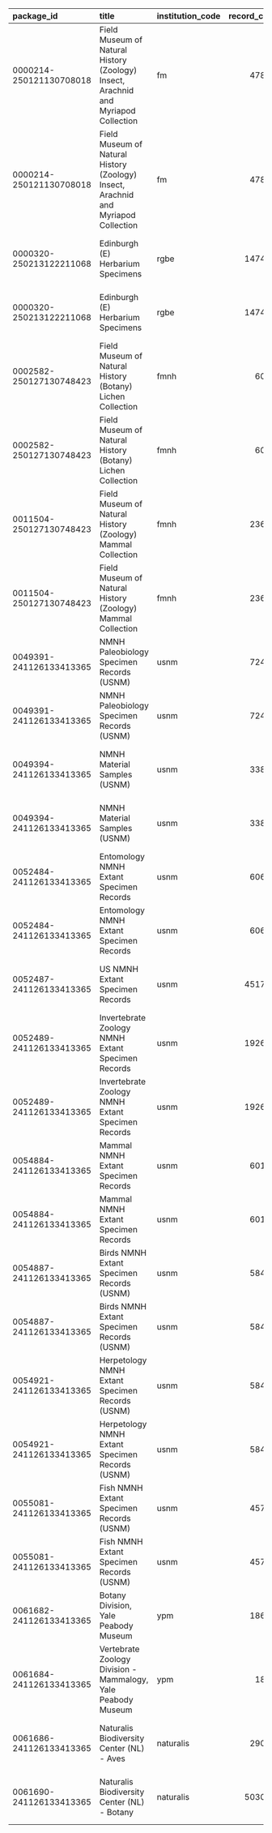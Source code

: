 | package_id              | title                                                                              | institution_code   |   record_count | download_date   | filter_parameter   | filter_value   | doi                                | profile_link                                                                   | last_modified    | source_file   | profile_library   |
|:------------------------|:-----------------------------------------------------------------------------------|:-------------------|---------------:|:----------------|:-------------------|:---------------|:-----------------------------------|:-------------------------------------------------------------------------------|:-----------------|:--------------|:------------------|
| 0000214-250121130708018 | Field Museum of Natural History (Zoology) Insect, Arachnid and Myriapod Collection | fm                 |         478711 | 2025-01-20      |                    |                | https://doi.org/10.15468/0ywfpc    | components/dataset-profiles/0000214-250121130708018-verbatim-fmnh-sv.html      | 2025-02-10 13:53 | verbatim.txt  | Sweetviz          |
| 0000214-250121130708018 | Field Museum of Natural History (Zoology) Insect, Arachnid and Myriapod Collection | fm                 |         478711 | 2025-01-20      |                    |                | https://doi.org/10.15468/0ywfpc    | components/dataset-profiles/0000214-250121130708018-verbatim-fmnh-yd.html      | 2025-02-14 15:18 | verbatim.txt  | YData             |
| 0000320-250213122211068 | Edinburgh (E) Herbarium Specimens                                                  | rgbe               |        1474154 | 2025-02-13      |                    |                | https://doi.org/10.15468/dl.7zm5y7 | components/dataset-profiles/0000320-250213122211068-verbatim-rgbe-sv.html      | 2025-02-13 13:03 | verbatim.txt  | Sweetviz          |
| 0000320-250213122211068 | Edinburgh (E) Herbarium Specimens                                                  | rgbe               |        1474154 | 2025-02-13      |                    |                | https://doi.org/10.15468/dl.7zm5y7 | components/dataset-profiles/0000320-250213122211068-verbatim-rgbe-yd.html      | 2025-02-13 13:04 | verbatim.txt  | YData             |
| 0002582-250127130748423 | Field Museum of Natural History (Botany) Lichen Collection                         | fmnh               |          60042 | 2025-01-28      |                    |                | https://doi.org/10.15468/dl.mn87bp | components/dataset-profiles/0002582-250127130748423-verbatim-fmnh-sv.html      | 2025-02-10 13:53 | verbatim.txt  | Sweetviz          |
| 0002582-250127130748423 | Field Museum of Natural History (Botany) Lichen Collection                         | fmnh               |          60042 | 2025-01-28      |                    |                | https://doi.org/10.15468/dl.mn87bp | components/dataset-profiles/0002582-250127130748423-verbatim-fmnh-yd.html      | 2025-02-14 15:18 | verbatim.txt  | YData             |
| 0011504-250127130748423 | Field Museum of Natural History (Zoology) Mammal Collection                        | fmnh               |         236488 | 2025-02-04      |                    |                | https://doi.org/10.15468/dl.8cjh4u | components/dataset-profiles/0011504-250127130748423-verbatim-fmnh-sv.html      | 2025-02-10 13:54 | verbatim.txt  | Sweetviz          |
| 0011504-250127130748423 | Field Museum of Natural History (Zoology) Mammal Collection                        | fmnh               |         236488 | 2025-02-04      |                    |                | https://doi.org/10.15468/dl.8cjh4u | components/dataset-profiles/0011504-250127130748423-verbatim-fmnh-yd.html      | 2025-02-14 15:18 | verbatim.txt  | YData             |
| 0049391-241126133413365 | NMNH Paleobiology Specimen Records (USNM)                                          | usnm               |         724508 | 2024-12-26      |                    |                | https://doi.org/10.15468/7m0fvd    | components/dataset-profiles/0049391-241126133413365-verbatim-usnm-sv.html      | 2025-02-07 12:10 | verbatim.txt  | Sweetviz          |
| 0049391-241126133413365 | NMNH Paleobiology Specimen Records (USNM)                                          | usnm               |         724508 | 2024-12-26      |                    |                | https://doi.org/10.15468/7m0fvd    | components/dataset-profiles/0049391-241126133413365-verbatim-usnm-yd.html      | 2025-02-10 13:47 | verbatim.txt  | YData             |
| 0049394-241126133413365 | NMNH Material Samples (USNM)                                                       | usnm               |         338887 | 2024-12-26      |                    |                | https://doi.org/10.15468/jb9tdf    | components/dataset-profiles/0049394-241126133413365-verbatim-usnm-sv.html      | 2025-02-07 12:10 | verbatim.txt  | Sweetviz          |
| 0049394-241126133413365 | NMNH Material Samples (USNM)                                                       | usnm               |         338887 | 2024-12-26      |                    |                | https://doi.org/10.15468/jb9tdf    | components/dataset-profiles/0049394-241126133413365-verbatim-usnm-yd.html      | 2025-02-10 13:47 | verbatim.txt  | YData             |
| 0052484-241126133413365 | Entomology NMNH Extant Specimen Records                                            | usnm               |         606772 | 2024-12-31      | collectionCode     | ent            | https://doi.org/10.15468/hnhrg3    | components/dataset-profiles/0052484-241126133413365-verbatim-usnm-sv.html      | 2025-02-07 12:11 | verbatim.txt  | Sweetviz          |
| 0052484-241126133413365 | Entomology NMNH Extant Specimen Records                                            | usnm               |         606772 | 2024-12-31      | collectionCode     | ent            | https://doi.org/10.15468/hnhrg3    | components/dataset-profiles/0052484-241126133413365-verbatim-usnm-yd.html      | 2025-02-10 13:48 | verbatim.txt  | YData             |
| 0052487-241126133413365 | US NMNH Extant Specimen Records                                                    | usnm               |        4517197 | 2024-12-31      | collectionCode     | us             | https://doi.org/10.15468/hnhrg3    | components/dataset-profiles/0052487-241126133413365-verbatim-usnm-sv.html      | 2025-02-07 12:14 | verbatim.txt  | Sweetviz          |
| 0052489-241126133413365 | Invertebrate Zoology NMNH Extant Specimen Records                                  | usnm               |        1926624 | 2024-12-31      | collectionCode     | iz             | https://doi.org/10.15468/hnhrg3    | components/dataset-profiles/0052489-241126133413365-verbatim-usnm-sv.html      | 2025-02-07 12:15 | verbatim.txt  | Sweetviz          |
| 0052489-241126133413365 | Invertebrate Zoology NMNH Extant Specimen Records                                  | usnm               |        1926624 | 2024-12-31      | collectionCode     | iz             | https://doi.org/10.15468/hnhrg3    | components/dataset-profiles/0052489-241126133413365-verbatim-usnm-yd.html      | 2025-02-10 13:50 | verbatim.txt  | YData             |
| 0054884-241126133413365 | Mammal NMNH Extant Specimen Records                                                | usnm               |         601451 | 2025-01-02      | collectionCode     | mamm           | https://doi.org/10.15468/hnhrg3    | components/dataset-profiles/0054884-241126133413365-verbatim-usnm-sv.html      | 2025-02-07 12:16 | verbatim.txt  | Sweetviz          |
| 0054884-241126133413365 | Mammal NMNH Extant Specimen Records                                                | usnm               |         601451 | 2025-01-02      | collectionCode     | mamm           | https://doi.org/10.15468/hnhrg3    | components/dataset-profiles/0054884-241126133413365-verbatim-usnm-yd.html      | 2025-02-10 13:51 | verbatim.txt  | YData             |
| 0054887-241126133413365 | Birds NMNH Extant Specimen Records (USNM)                                          | usnm               |         584592 | 2025-01-02      | collectionCode     | birds          | https://doi.org/10.15468/hnhrg3    | components/dataset-profiles/0054887-241126133413365-verbatim-usnm-sv.html      | 2025-02-07 12:16 | verbatim.txt  | Sweetviz          |
| 0054887-241126133413365 | Birds NMNH Extant Specimen Records (USNM)                                          | usnm               |         584592 | 2025-01-02      | collectionCode     | birds          | https://doi.org/10.15468/hnhrg3    | components/dataset-profiles/0054887-241126133413365-verbatim-usnm-yd.html      | 2025-02-10 13:51 | verbatim.txt  | YData             |
| 0054921-241126133413365 | Herpetology NMNH Extant Specimen Records (USNM)                                    | usnm               |         584297 | 2025-01-02      | collectionCode     | herp           | https://doi.org/10.15468/hnhrg3    | components/dataset-profiles/0054921-241126133413365-verbatim-usnm-sv.html      | 2025-02-07 12:16 | verbatim.txt  | Sweetviz          |
| 0054921-241126133413365 | Herpetology NMNH Extant Specimen Records (USNM)                                    | usnm               |         584297 | 2025-01-02      | collectionCode     | herp           | https://doi.org/10.15468/hnhrg3    | components/dataset-profiles/0054921-241126133413365-verbatim-usnm-yd.html      | 2025-02-10 13:52 | verbatim.txt  | YData             |
| 0055081-241126133413365 | Fish NMNH Extant Specimen Records (USNM)                                           | usnm               |         457427 | 2025-01-02      | collectionCode     | fish           | https://doi.org/10.15468/hnhrg3    | components/dataset-profiles/0055081-241126133413365-verbatim-usnm-sv.html      | 2025-02-07 12:16 | verbatim.txt  | Sweetviz          |
| 0055081-241126133413365 | Fish NMNH Extant Specimen Records (USNM)                                           | usnm               |         457427 | 2025-01-02      | collectionCode     | fish           | https://doi.org/10.15468/hnhrg3    | components/dataset-profiles/0055081-241126133413365-verbatim-usnm-yd.html      | 2025-02-10 13:53 | verbatim.txt  | YData             |
| 0061682-241126133413365 | Botany Division, Yale Peabody Museum                                               | ypm                |         186529 | 2025-01-08      |                    |                | https://doi.org/10.15468/hrztgn    | components/dataset-profiles/0061682-241126133413365-verbatim-ypm-sv.html       | 2025-02-10 17:01 | verbatim.txt  | Sweetviz          |
| 0061684-241126133413365 | Vertebrate Zoology Division - Mammalogy, Yale Peabody Museum                       | ypm                |          18866 | 2025-01-08      |                    |                | https://doi.org/10.15468/4mm6uc    | components/dataset-profiles/0061684-241126133413365-verbatim-ypm-sv.html       | 2025-02-10 17:01 | verbatim.txt  | Sweetviz          |
| 0061686-241126133413365 | Naturalis Biodiversity Center (NL) - Aves                                          | naturalis          |         290930 | 2025-01-08      |                    |                | https://doi.org/10.15468/dxmzbz    | components/dataset-profiles/0061686-241126133413365-verbatim-naturalis-sv.html | 2025-02-10 14:27 | verbatim.txt  | Sweetviz          |
| 0061690-241126133413365 | Naturalis Biodiversity Center (NL) - Botany                                        | naturalis          |        5030692 | 2025-01-08      |                    |                | https://doi.org/10.15468/ib5ypt    | components/dataset-profiles/0061690-241126133413365-verbatim-naturalis-sv.html | 2025-02-10 14:30 | verbatim.txt  | Sweetviz          |